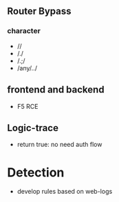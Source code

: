 ## Router Bypass
### character
- //
- /./
- /.;/
- /any/../



## frontend and backend
- F5 RCE



## Logic-trace
- return true: no need auth flow



# Detection
- develop rules based on web-logs
